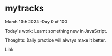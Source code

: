 # mytracks
March 19th 2024 -Day 9 of 100

Today's work: Learnt something new in JavaScript.

Thoughts: Daily practice will always make it better.

Link: 
